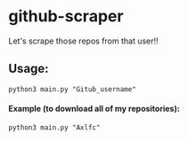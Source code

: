 # github-scraper
Let's scrape those repos from that user!!


## Usage:
<code>python3 main.py "Gitub_username"</code>

#### Example (to download all of my repositories):
<code>python3 main.py "Axlfc"</code>
